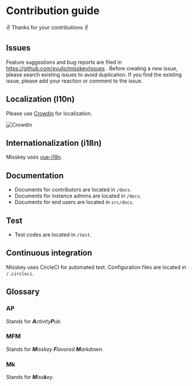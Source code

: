 # Contribution guide
:v: Thanks for your contributions :v:

## Issues
Feature suggestions and bug reports are filed in https://github.com/syuilo/misskey/issues .
Before creating a new issue, please search existing issues to avoid duplication.
If you find the existing issue, please add your reaction or comment to the issue.

## Localization (l10n)
Please use [Crowdin](https://crowdin.com/project/misskey) for localization.

![Crowdin](https://d322cqt584bo4o.cloudfront.net/misskey/localized.svg)

## Internationalization (i18n)
Misskey uses [vue-i18n](https://github.com/kazupon/vue-i18n).

## Documentation
* Documents for contributors are located in `/docs`.
* Documents for instance admins are located in `/docs`.
* Documents for end users are located in `src/docs`.

## Test
* Test codes are located in `/test`.

## Continuous integration
Misskey uses CircleCI for automated test.
Configuration files are located in `/.circleci`.

## Glossary
### AP
Stands for _**A**ctivity**P**ub_.

### MFM
Stands for _**M**isskey **F**lavored **M**arkdown_.

### Mk
Stands for _**M**iss**k**ey_.
